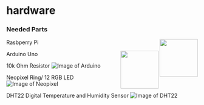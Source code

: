 
# hardware

### Needed Parts

Rasbperry Pi 
<img align="right" width="100" height="100" src="https://media.digikey.com/photos/Raspberry%20Pi/RASPBERRY-PI-3.jpg">

Arduino Uno
<img align="right" width="100" height="100" src="(https://www.kitronik.co.uk/media/catalog/product/cache/1/image/9df78eab33525d08d6e5fb8d27136e95/4/6/4622_large_arduino_uno_main_board.jpg)">

10k Ohm Resistor 
![Image of Arduino](https://www.jameco.com/Jameco/Products/ProdImag/2237221.jpg)

Neopixel Ring/ 12 RGB LED 
![Image of Neopixel](https://www.distrelec.nl/Web/WebShopImages/landscape_large/0-/01/Adafruit-1643-30091150-01.jpg)

DHT22 Digital Temperature and Humidity Sensor
![Image of DHT22](https://encrypted-tbn3.gstatic.com/shopping?q=tbn:ANd9GcQi2ekjh0p0fsQCHovVPxyRMbTKM318MjwDq6puOGPTSXirOhcp5R-QBM6tg0TPr73-IHvxkxbU4Q&usqp=CAcg)

